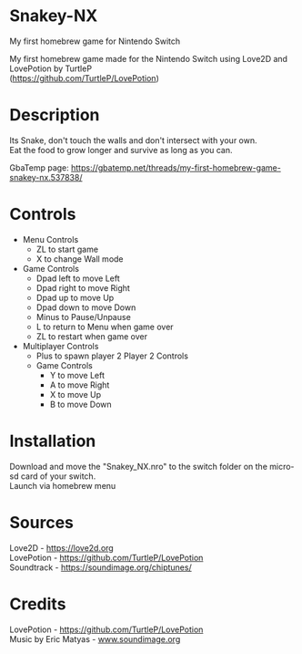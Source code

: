 # Snakey-NX
My first homebrew game for Nintendo Switch
 
My first homebrew game made for the Nintendo Switch using Love2D and LovePotion by TurtleP  
(https://github.com/TurtleP/LovePotion)


# Description

Its Snake, don't touch the walls and don't intersect with your own.  
Eat the food to grow longer and survive as long as you can.

GbaTemp page: https://gbatemp.net/threads/my-first-homebrew-game-snakey-nx.537838/

# Controls

- Menu Controls
  - ZL to start game
  - X to change Wall mode
- Game Controls
  - Dpad left to move Left
  - Dpad right to move Right
  - Dpad up to move Up
  - Dpad down to move Down
  - Minus to Pause/Unpause
  - L to return to Menu when game over
  - ZL to restart when game over
- Multiplayer Controls
  - Plus to spawn player 2
  Player 2 Controls
  - Game Controls
    - Y to move Left
    - A to move Right
    - X to move Up
    - B to move Down

# Installation

Download and move the "Snakey_NX.nro" to the switch folder on the micro-sd card of your switch.  
Launch via homebrew menu

# Sources
Love2D - https://love2d.org  
LovePotion - https://github.com/TurtleP/LovePotion  
Soundtrack - https://soundimage.org/chiptunes/

# Credits
LovePotion - https://github.com/TurtleP/LovePotion  
Music by Eric Matyas - www.soundimage.org
